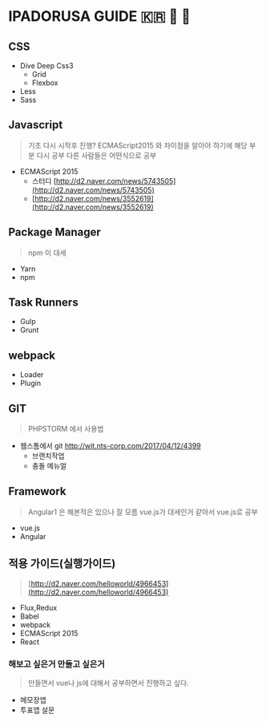 # IPADORUSA GUIDE :kr: :art: :ghost:


## CSS
- Dive Deep Css3
    - Grid
    - Flexbox
- Less
- Sass


## Javascript
> 기초 다시 시작후 진행?
> ECMAScript2015 와 차이점을 알아야 하기에 해당 부분 다시 공부
> 다른 사람들은 어떤식으로 공부
- ECMAScript 2015
    - 스터디 [http://d2.naver.com/news/5743505](http://d2.naver.com/news/5743505)
    - [http://d2.naver.com/news/3552619](http://d2.naver.com/news/3552619)

## Package Manager
> npm 이 대세
- Yarn
- npm

## Task Runners
- Gulp
- Grunt

## webpack
- Loader
- Plugin

## GIT
> PHPSTORM 에서 사용법
- 웹스톰에서 git [http://wit.nts-corp.com/2017/04/12/4399 ](http://wit.nts-corp.com/2017/04/12/4399)
    - 브랜치작업
    - 충돌 메뉴얼
## Framework
> Angular1 은 해본적은 있으나 잘 모름
> vue.js가 대세인거 같아서 vue.js로 공부
- vue.js
- Angular

## 적용 가이드(실행가이드)
> [http://d2.naver.com/helloworld/4966453](http://d2.naver.com/helloworld/4966453)
- Flux,Redux
- Babel
- webpack
- ECMAScript 2015
- React

### 해보고 싶은거 만들고 싶은거
> 만들면서 vue나 js에 대해서 공부하면서 진행하고 싶다.
- 메모장앱
- 투표앱 설문
